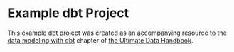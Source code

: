 # Example dbt Project

This example dbt project was created as an accompanying resource to the
[data modeling with dbt](https://handbook.pragunbhutani.com/data-warehousing/data-modeling-example) chapter
of [the Ultimate Data Handbook](https://handbook.pragunbhutani.com/).
